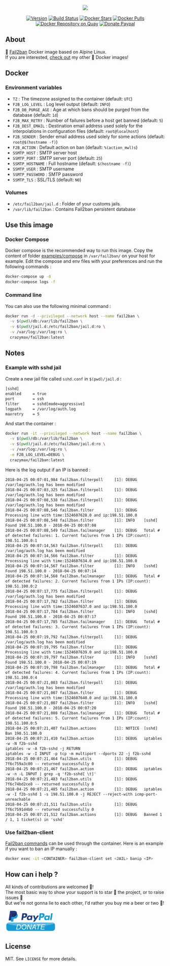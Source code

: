 <p align="center"><a href="https://github.com/crazy-max/docker-fail2ban" target="_blank"><img height="128"src="https://raw.githubusercontent.com/crazy-max/docker-fail2ban/master/.res/docker-fail2ban.jpg"></a></p>

<p align="center">
  <a href="https://microbadger.com/images/crazymax/fail2ban"><img src="https://images.microbadger.com/badges/version/crazymax/fail2ban.svg?style=flat-square" alt="Version"></a>
  <a href="https://travis-ci.org/crazy-max/docker-fail2ban"><img src="https://img.shields.io/travis/crazy-max/docker-fail2ban/master.svg?style=flat-square" alt="Build Status"></a>
  <a href="https://hub.docker.com/r/crazymax/fail2ban/"><img src="https://img.shields.io/docker/stars/crazymax/fail2ban.svg?style=flat-square" alt="Docker Stars"></a>
  <a href="https://hub.docker.com/r/crazymax/fail2ban/"><img src="https://img.shields.io/docker/pulls/crazymax/fail2ban.svg?style=flat-square" alt="Docker Pulls"></a>
  <a href="https://quay.io/repository/crazymax/fail2ban"><img src="https://quay.io/repository/crazymax/fail2ban/status?style=flat-square" alt="Docker Repository on Quay"></a>
  <a href="https://www.paypal.com/cgi-bin/webscr?cmd=_s-xclick&hosted_button_id=FRCLKDGE2CQFJ"><img src="https://img.shields.io/badge/donate-paypal-7057ff.svg?style=flat-square" alt="Donate Paypal"></a>
</p>

## About

🐳 [Fail2ban](https://www.fail2ban.org) Docker image based on Alpine Linux.<br />
If you are interested, [check out](https://hub.docker.com/r/crazymax/) my other 🐳 Docker images!

## Docker

### Environment variables

* `TZ` : The timezone assigned to the container (default: `UTC`)
* `F2B_LOG_LEVEL` : Log level output (default: `INFO`)
* `F2B_DB_PURGE_AGE` : Age at which bans should be purged from the database (default: `1d`)
* `F2B_MAX_RETRY` : Number of failures before a host get banned (default: `5`)
* `F2B_DEST_EMAIL` : Destination email address used solely for the interpolations in configuration files (default: `root@localhost`)
* `F2B_SENDER` : Sender email address used solely for some actions (default: `root@$(hostname -f)`)
* `F2B_ACTION` : Default action on ban (default: `%(action_mwl)s`)
* `SSMTP_HOST` : SMTP server host
* `SSMTP_PORT` : SMTP server port (default: `25`)
* `SSMTP_HOSTNAME` : Full hostname (default: `$(hostname -f)`)
* `SSMTP_USER` : SMTP username
* `SSMTP_PASSWORD` : SMTP password
* `SSMTP_TLS` : SSL/TLS (default: `NO`)

### Volumes

* `/etc/fail2ban/jail.d` : Folder of your customs jails
* `/var/lib/fail2ban` : Contains Fail2ban persistent database

## Use this image

### Docker Compose

Docker compose is the recommended way to run this image. Copy the content of folder [examples/compose](examples/compose) in `/var/fail2ban/` on your host for example. Edit the compose and env files with your preferences and run the following commands :

```bash
docker-compose up -d
docker-compose logs -f
```

### Command line

You can also use the following minimal command :

```bash
docker run -d --privileged --network host --name fail2ban \
  -v $(pwd)/db:/var/lib/fail2ban \
  -v $(pwd)/jail.d:/etc/fail2ban/jail.d:ro \
  -v /var/log:/var/log:ro \
  crazymax/fail2ban:latest
```

## Notes

### Example with sshd jail

Create a new jail file called `sshd.conf` in `$(pwd)/jail.d` :

```
[sshd]
enabled     = true
port        = ssh
filter      = sshd[mode=aggressive]
logpath     = /var/log/auth.log
maxretry    = 5
```

And start the container :

```bash
docker run -it --privileged --network host --name fail2ban \
  -v $(pwd)/db:/var/lib/fail2ban \
  -v $(pwd)/jail.d:/etc/fail2ban/jail.d:ro \
  -v /var/log:/var/log:ro \
  -e F2B_LOG_LEVEL=DEBUG \
  crazymax/fail2ban:latest
```

Here is the log output if an IP is banned :

```
2018-04-25 00:07:01,984 fail2ban.filterpoll     [1]: DEBUG   /var/log/auth.log has been modified
2018-04-25 00:07:03,325 fail2ban.filterpoll     [1]: DEBUG   /var/log/auth.log has been modified
2018-04-25 00:07:08,538 fail2ban.filterpoll     [1]: DEBUG   /var/log/auth.log has been modified
2018-04-25 00:07:08,546 fail2ban.filter         [1]: DEBUG   Processing line with time:1524607628.0 and ip:198.51.100.0
2018-04-25 00:07:08,548 fail2ban.filter         [1]: INFO    [sshd] Found 198.51.100.0 - 2018-04-25 00:07:08
2018-04-25 00:07:08,549 fail2ban.failmanager    [1]: DEBUG   Total # of detected failures: 1. Current failures from 1 IPs (IP:count): 198.51.100.0:1
2018-04-25 00:07:14,563 fail2ban.filterpoll     [1]: DEBUG   /var/log/auth.log has been modified
2018-04-25 00:07:14,566 fail2ban.filter         [1]: DEBUG   Processing line with time:1524607634.0 and ip:198.51.100.0
2018-04-25 00:07:14,567 fail2ban.filter         [1]: INFO    [sshd] Found 198.51.100.0 - 2018-04-25 00:07:14
2018-04-25 00:07:14,568 fail2ban.failmanager    [1]: DEBUG   Total # of detected failures: 2. Current failures from 1 IPs (IP:count): 198.51.100.0:2
2018-04-25 00:07:17,775 fail2ban.filterpoll     [1]: DEBUG   /var/log/auth.log has been modified
2018-04-25 00:07:17,782 fail2ban.filter         [1]: DEBUG   Processing line with time:1524607637.0 and ip:198.51.100.0
2018-04-25 00:07:17,784 fail2ban.filter         [1]: INFO    [sshd] Found 198.51.100.0 - 2018-04-25 00:07:17
2018-04-25 00:07:17,785 fail2ban.failmanager    [1]: DEBUG   Total # of detected failures: 3. Current failures from 1 IPs (IP:count): 198.51.100.0:3
2018-04-25 00:07:19,792 fail2ban.filterpoll     [1]: DEBUG   /var/log/auth.log has been modified
2018-04-25 00:07:19,795 fail2ban.filter         [1]: DEBUG   Processing line with time:1524607639.0 and ip:198.51.100.0
2018-04-25 00:07:19,797 fail2ban.filter         [1]: INFO    [sshd] Found 198.51.100.0 - 2018-04-25 00:07:19
2018-04-25 00:07:19,798 fail2ban.failmanager    [1]: DEBUG   Total # of detected failures: 4. Current failures from 1 IPs (IP:count): 198.51.100.0:4
2018-04-25 00:07:21,003 fail2ban.filterpoll     [1]: DEBUG   /var/log/auth.log has been modified
2018-04-25 00:07:21,007 fail2ban.filter         [1]: DEBUG   Processing line with time:1524607640.0 and ip:198.51.100.0
2018-04-25 00:07:21,007 fail2ban.filter         [1]: INFO    [sshd] Found 198.51.100.0 - 2018-04-25 00:07:20
2018-04-25 00:07:21,008 fail2ban.failmanager    [1]: DEBUG   Total # of detected failures: 5. Current failures from 1 IPs (IP:count): 198.51.100.0:5
2018-04-25 00:07:21,407 fail2ban.actions        [1]: NOTICE  [sshd] Ban 198.51.100.0
2018-04-25 00:07:21,410 fail2ban.action         [1]: DEBUG   iptables -w -N f2b-sshd
iptables -w -A f2b-sshd -j RETURN
iptables -w -I INPUT -p tcp -m multiport --dports 22 -j f2b-sshd
2018-04-25 00:07:21,464 fail2ban.utils          [1]: DEBUG   7f6c759a3c00 -- returned successfully 0
2018-04-25 00:07:21,467 fail2ban.action         [1]: DEBUG   iptables -w -n -L INPUT | grep -q 'f2b-sshd[ \t]'
2018-04-25 00:07:21,483 fail2ban.utils          [1]: DEBUG   7f6c74bd2ce8 -- returned successfully 0
2018-04-25 00:07:21,485 fail2ban.action         [1]: DEBUG   iptables -w -I f2b-sshd 1 -s 198.51.100.0 -j REJECT --reject-with icmp-port-unreachable
2018-04-25 00:07:21,511 fail2ban.utils          [1]: DEBUG   7f6c7591d4b0 -- returned successfully 0
2018-04-25 00:07:21,512 fail2ban.actions        [1]: DEBUG   Banned 1 / 1, 1 ticket(s) in 'sshd'
```

### Use fail2ban-client

[Fail2ban commands](http://www.fail2ban.org/wiki/index.php/Commands) can be used through the container. Here is an example if you want to ban an IP manually :

```bash
docker exec -it <CONTAINER> fail2ban-client set <JAIL> banip <IP>
```

## How can i help ?

All kinds of contributions are welcomed :raised_hands:!<br />
The most basic way to show your support is to star :star2: the project, or to raise issues :speech_balloon:<br />
But we're not gonna lie to each other, I'd rather you buy me a beer or two :beers:!

[![Paypal](.res/paypal.png)](https://www.paypal.com/cgi-bin/webscr?cmd=_s-xclick&hosted_button_id=FRCLKDGE2CQFJ)

## License

MIT. See `LICENSE` for more details.<br />
